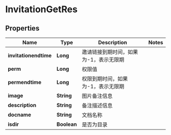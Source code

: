 # InvitationGetRes

## Properties
Name | Type | Description | Notes
------------ | ------------- | ------------- | -------------
**invitationendtime** | **Long** | 邀请链接到期时间，如果为-1，表示无限期 | 
**perm** | **Long** | 权限值 | 
**permendtime** | **Long** | 权限到期时间，如果为-1，表示无限期 | 
**image** | **String** | 图片备注信息 | 
**description** | **String** | 备注描述信息 | 
**docname** | **String** | 文档名称 | 
**isdir** | **Boolean** | 是否为目录 | 
